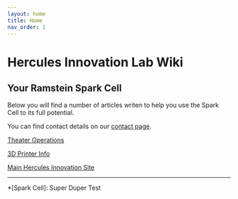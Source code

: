 ```yaml
---
layout: home
title: Home
nav_order: 1
---
```


# Hercules Innovation Lab Wiki

## Your Ramstein Spark Cell

Below you will find a number of articles writen to help you use the Spark Cell to its full potential.

You can find contact details on our [contact page](https://herculesinnovationlab.github.io/Wiki/docs/contact.html).





[Theater Operations](https://herculesinnovationlab.github.io/Wiki/docs/Theater/)

[3D Printer Info](https://herculesinnovationlab.github.io/Wiki/docs/3D%20Printers/)

[Main Hercules Innovation Site](https://herculesinnovation.com)

----
*[Spark Cell]: Super Duper Test
